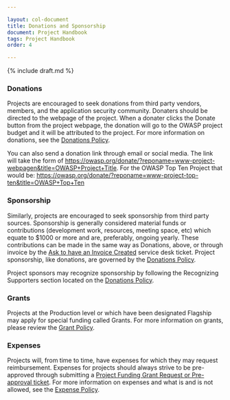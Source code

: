 ```yaml
---

layout: col-document
title: Donations and Sponsorship
document: Project Handbook
tags: Project Handbook
order: 4

---
```


{% include draft.md %}

### Donations
Projects are encouraged to seek donations from third party vendors, members, and the application security community. Donaters should be directed to the webpage of the project. When a donater clicks the Donate button from the project webpage, the donation will go to the OWASP project budget and it will be attributed to the project. For more information on donations, see the [Donations Policy](https://owasp.org/www-policy/operational/donations).

You can also send a donation link through email or social media. The link will take the form of https://owasp.org/donate/?reponame=www-project-webpagen&title=OWASP+Project+Title.
For the OWASP Top Ten Project that would be:
https://owasp.org/donate/?reponame=www-project-top-ten&title=OWASP+Top+Ten


### Sponsorship
Similarly, projects are encouraged to seek sponsorship from third party sources. Sponsorship is generally considered material funds or contributions (development work, resources, meeting space, etc) which equate to $1000 or more and are, preferably, ongoing yearly. These contributions can be made in the same way as Donations, above, or through invoice by the [Ask to have an Invoice Created](https://owasporg.atlassian.net/servicedesk/customer/portal/4/group/12/create/44) service desk ticket. Project sponsorship, like donations, are governed by the [Donations Policy](https://owasp.org/www-policy/operational/donations).

Project sponsors may recognize sponsorship by following the Recognizing Supporters section located on the [Donations Policy](https://owasp.org/www-policy/operational/donations).

### Grants
Projects at the Production level or which have been designated Flagship may apply for special funding called Grants. For more information on grants, please review the [Grant Policy](https://owasp.org/www-policy/operational/grants.html).

### Expenses
Projects will, from time to time, have expenses for which they may request reimbursement. Expenses for projects should always strive to be pre-approved through submitting a [Project Funding Grant Request or Pre-approval ticket](https://owasporg.atlassian.net/servicedesk/customer/portal/4/group/14/create/74). For more information on expenses and what is and is not allowed, see the [Expense Policy](https://owasp.org/www-policy/operational/expense-reimbursement.html#fair-and-reasonable-expenses).